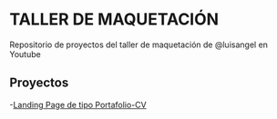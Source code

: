 # TALLER DE MAQUETACIÓN 

Repositorio de proyectos del taller de maquetación de @luisangel en Youtube


## Proyectos

-[Landing Page de tipo Portafolio-CV](https://MAYOR-Luis.github.io/Portafolio-cv9.0/portafolio-cv9.0)